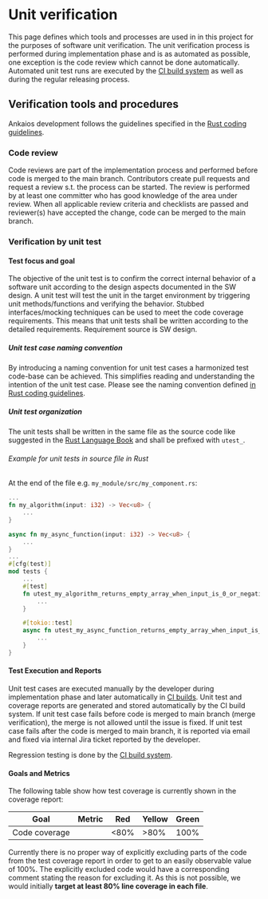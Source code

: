 # Unit verification

This page defines which tools and processes are used in in this project for the purposes of software unit verification. The unit verification process is performed during implementation phase and is as automated as possible, one exception is the code review which cannot be done automatically. Automated unit test runs are executed by the [CI build system](https://github.com/eclipse-ankaios/ankaios/actions) as well as during the regular releasing process.

## Verification tools and procedures

Ankaios development follows the guidelines specified in the [Rust coding guidelines](rust-coding-guidelines.md).

### Code review

Code reviews are part of the implementation process and performed before code is merged to the main branch. Contributors create pull requests and request a review s.t. the process can be started. The review is performed by at least one committer who has good knowledge of the area under review.
When all applicable review criteria and checklists are passed and reviewer(s) have accepted the change, code can be merged to the main branch.

### Verification by unit test

#### Test focus and goal

The objective of the unit test is to confirm the correct internal behavior of a software unit according to the design aspects documented in the SW design.
A unit test will test the unit in the target environment by triggering unit methods/functions and verifying the behavior. Stubbed interfaces/mocking techniques can be used to meet the code coverage requirements. This means that unit tests shall be written according to the detailed requirements. Requirement source is SW design.

##### Unit test case naming convention

By introducing a naming convention for unit test cases a harmonized test code-base can be achieved. This simplifies reading and understanding the intention of the unit test case. Please see the naming convention defined [in Rust coding guidelines](rust-coding-guidelines.md).

##### Unit test organization

The unit tests shall be written in the same file as the source code like suggested in the [Rust Language Book](https://doc.rust-lang.org/book/ch11-03-test-organization.html) and shall be prefixed with `utest_`.

###### Example for unit tests in source file in Rust

At the end of the file e.g. `my_module/src/my_component.rs`:

```rust
...
fn my_algorithm(input: i32) -> Vec<u8> {
    ...
}

async fn my_async_function(input: i32) -> Vec<u8> {
    ...
}
...
#[cfg(test)]
mod tests {
    ...
    #[test]
    fn utest_my_algorithm_returns_empty_array_when_input_is_0_or_negative() {
        ...
    }

    #[tokio::test]
    async fn utest_my_async_function_returns_empty_array_when_input_is_0_or_negative() {
        ...
    }
}
```

#### Test Execution and Reports

Unit test cases are executed manually by the developer during implementation phase and later automatically in [CI builds](https://woodpecker.conoa.ebcloud.eu/conoa/ankaios). Unit test and coverage reports are generated and stored automatically by the CI build system.
If unit test case fails before code is merged to main branch (merge verification), the merge is not allowed until the issue is fixed. If unit test case fails after the code is merged to main branch, it is reported via email and fixed via internal Jira ticket reported by the developer.

Regression testing is done by the [CI build system](https://github.com/eclipse-ankaios/ankaios/actions). 

#### Goals and Metrics

The following table show how test coverage is currently shown in the coverage report:

| Goal | Metric | Red | Yellow | Green |
| -----| -------|-------|-------|-------|
| Code coverage|  |<80%| >80% | 100%|

Currently there is no proper way of explicitly excluding parts of the code from the test coverage report in order to get to an easily observable value of 100%. The explicitly excluded code would have a corresponding comment stating the reason for excluding it.
As this is not possible, we would initially **target at least 80% line coverage in each file**.
